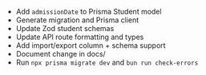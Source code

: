 - Add `admissionDate` to Prisma Student model
- Generate migration and Prisma client
- Update Zod student schemas
- Update API route formatting and types
- Add import/export column + schema support
- Document change in docs/
- Run `npx prisma migrate dev` and `bun run check-errors`
